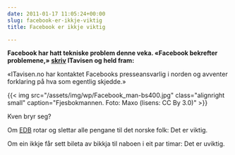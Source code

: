 ```yaml
---
date: 2011-01-17 11:05:24+00:00
slug: facebook-er-ikkje-viktig
title: Facebook er ikkje viktig

---
```


**Facebook har hatt tekniske problem denne veka. «Facebook bekrefter problemene,» [skriv](http://www.itavisen.no/860348/facebook-bekrefter-problemene) ITavisen og held fram:**
 
 «ITavisen.no har kontaktet Facebooks presseansvarlig i norden og avventer forklaring på hva som egentlig skjedde.»

<!--more-->

{{< img src="/assets/img/wp/Facebook_man-bs400.jpg" class="alignright small" caption="Fjesbokmannen.  Foto: Maxo (lisens: CC By 3.0)" >}}

Kven bryr seg?

Om [EDB](http://www.edb.com/) rotar og slettar alle pengane til det norske folk: Det er viktig.

Om ein ikkje får sett bileta av bikkja til naboen i eit par timar: Det er uviktig.
